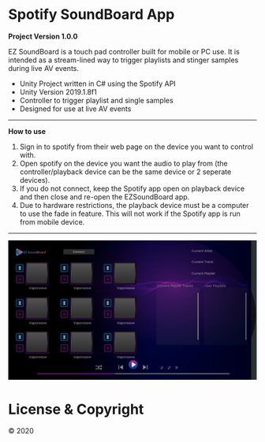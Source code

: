 # Spotify SoundBoard App

**Project Version 1.0.0** 

EZ SoundBoard is a touch pad controller built for mobile or PC use. It is intended as a stream-lined way to trigger playlists and stinger samples during live AV events.

* Unity Project written in C# using the Spotify API 
* Unity Version 2019.1.8f1
* Controller to trigger playlist and single samples 
* Designed for use at live AV events

---

**How to use**

1. Sign in to spotify from their web page on the device you want to control with.
2. Open spotify on the device you want the audio to play from (the controller/playback device can be the same device or 2 seperate devices).
3. If you do not connect, keep the Spotify app open on playback device and then close and re-open the EZSoundBoard app.
4. Due to hardware restrictions, the playback device must be a computer to use the fade in feature. This will not work if the Spotify app is run from mobile device.

---

![](SoundBoard_Sample.png)

# License & Copyright
© 2020

